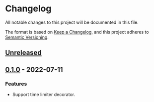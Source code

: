 # Changelog
All notable changes to this project will be documented in this file.

The format is based on [Keep a Changelog](https://keepachangelog.com/en/1.0.0/),
and this project adheres to [Semantic Versioning](https://semver.org/spec/v2.0.0.html).

## [Unreleased]

## [0.1.0] - 2022-07-11
### Features
- Support time limiter decorator.

[Unreleased]: https://github.com/KeyesHsu/timelimiter/compare/0.1.0...HEAD
[0.1.0]: https://github.com/KeyesHsu/timelimiter/releases/tag/0.1.0
